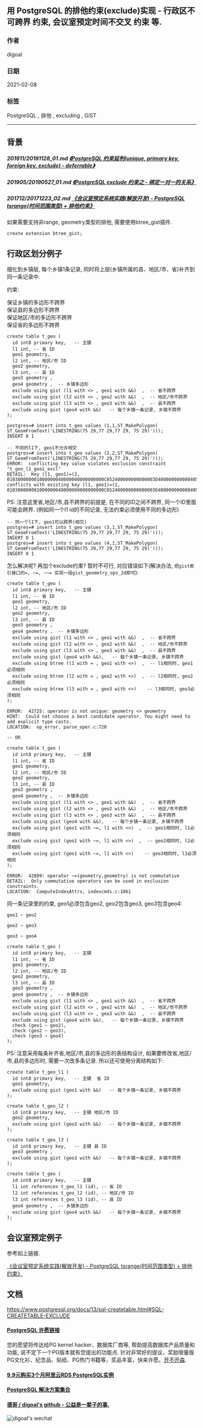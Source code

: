 ## 用 PostgreSQL 的排他约束(exclude)实现 - 行政区不可跨界 约束, 会议室预定时间不交叉 约束 等.     
    
### 作者    
digoal    
    
### 日期    
2021-02-08     
    
### 标签    
PostgreSQL , 排他 , excluding , GiST      
    
----    
    
## 背景    
    
##### 201911/20191128_01.md   [《PostgreSQL 约束延判(unique, primary key, foreign key, exclude) - deferrable》](../201911/20191128_01.md)      
##### 201905/20190527_01.md   [《PostgreSQL exclude 约束之 - 绑定一对一的关系》](../201905/20190527_01.md)      
##### 201712/20171223_02.md   [《会议室预定系统实践(解放开发) - PostgreSQL tsrange(时间范围类型) + 排他约束》](../201712/20171223_02.md)      
    
如果需要支持非range, geometry类型的排他, 需要使用btree_gist插件.    
    
```    
create extension btree_gist;    
```    
    
## 行政区划分例子    
    
细化到乡镇层, 每个乡镇1条记录, 同时将上层(乡镇所属的县、地区/市、省)补齐到同一条记录中.       
    
约束:    
    
保证乡镇的多边形不跨界    
保证县的多边形不跨界    
保证地区/市的多边形不跨界    
保证省的多边形不跨界    
    
```    
create table t_geo (        
  id int8 primary key,   -- 主键    
  l1 int, -- 省 ID    
  geo1 geometry,           
  l2 int, -- 地区/市 ID    
  geo2 geometry,     
  l3 int, -- 县 ID    
  geo3 geometry ,      
  geo4 geometry ,  -- 乡镇多边形    
  exclude using gist (l1 with <> , geo1 with &&)  ,  -- 省不跨界    
  exclude using gist (l2 with <> , geo2 with &&)  ,  -- 地区/市不跨界    
  exclude using gist (l3 with <> , geo3 with &&)  ,  -- 县不跨界    
  exclude using gist (geo4 with &&)   -- 每个乡镇一条记录, 乡镇不跨界    
);       
```    
    
```    
postgres=# insert into t_geo values (1,1,ST_MakePolygon( ST_GeomFromText('LINESTRING(75 29,77 29,77 29, 75 29)')));    
INSERT 0 1    
  
-- 不同的l1下, geo1不允许相交  
postgres=# insert into t_geo values (2,2,ST_MakePolygon( ST_GeomFromText('LINESTRING(75 29,77 29,77 29, 75 29)')));    
ERROR:  conflicting key value violates exclusion constraint "t_geo_l1_geo1_excl"    
DETAIL:  Key (l1, geo1)=(2, 010300000001000000040000000000000000C052400000000000003D4000000000004053400000000000003D4000000000004053400000000000003D400000000000C052400000000000003D40) conflicts with existing key (l1, geo1)=(1, 010300000001000000040000000000000000C052400000000000003D4000000000004053400000000000003D4000000000004053400000000000003D400000000000C052400000000000003D40).    
```    
    
PS: 注意这里省,地区/市,县不跨界的前提是, 在不同的ID之间不跨界, 同一个ID里面可能会跨界. (例如同一个l1 id的不同记录, 无法约束必须使用不同的多边形)    
  
```  
-- 同一个l1下, geo1可以跨界(相交)  
postgres=# insert into t_geo values (3,1,ST_MakePolygon( ST_GeomFromText('LINESTRING(75 29,77 29,77 29, 75 29)')));    
INSERT 0 1  
postgres=# insert into t_geo values (4,1,ST_MakePolygon( ST_GeomFromText('LINESTRING(75 29,77 29,77 29, 75 29)')));    
INSERT 0 1  
```  
  
怎么解决呢? 再加个exclude约束? 暂时不可行, 对应错误如下(解决办法, ```把gist索引接口的=, ~=, ~~= 实现一组gist_geometry_ops_2d即可```):    
  
```  
create table t_geo (        
  id int8 primary key,   -- 主键    
  l1 int, -- 省 ID    
  geo1 geometry,           
  l2 int, -- 地区/市 ID    
  geo2 geometry,     
  l3 int, -- 县 ID    
  geo3 geometry ,      
  geo4 geometry ,  -- 乡镇多边形    
  exclude using gist (l1 with <> , geo1 with &&)  ,  -- 省不跨界    
  exclude using gist (l2 with <> , geo2 with &&)  ,  -- 地区/市不跨界    
  exclude using gist (l3 with <> , geo3 with &&)  ,  -- 县不跨界    
  exclude using gist (geo4 with &&),   -- 每个乡镇一条记录, 乡镇不跨界    
  exclude using btree (l1 with = , geo1 with <>)  ,  -- l1相同时, geo1必须相同   
  exclude using btree (l2 with = , geo2 with <>)  ,  -- l2相同时, geo2必须相同     
  exclude using btree (l3 with = , geo3 with <>)    -- l3相同时, geo3必须相同     
);     
  
ERROR:  42725: operator is not unique: geometry <> geometry  
HINT:  Could not choose a best candidate operator. You might need to add explicit type casts.  
LOCATION:  op_error, parse_oper.c:720  
  
-- OR  
  
create table t_geo (        
  id int8 primary key,   -- 主键    
  l1 int, -- 省 ID    
  geo1 geometry,           
  l2 int, -- 地区/市 ID    
  geo2 geometry,     
  l3 int, -- 县 ID    
  geo3 geometry ,      
  geo4 geometry ,  -- 乡镇多边形    
  exclude using gist (l1 with <> , geo1 with &&)  ,  -- 省不跨界    
  exclude using gist (l2 with <> , geo2 with &&)  ,  -- 地区/市不跨界    
  exclude using gist (l3 with <> , geo3 with &&)  ,  -- 县不跨界    
  exclude using gist (geo4 with &&),   -- 每个乡镇一条记录, 乡镇不跨界    
  exclude using gist (geo1 with ~=, l1 with <>)  ,  -- geo1相同时, l1必须相同   
  exclude using gist (geo1 with ~=, l1 with <>)  ,  -- geo2相同时, l2必须相同     
  exclude using gist (geo1 with ~=, l1 with <>)    -- geo3相同时, l3必须相同     
);    
  
ERROR:  42809: operator ~=(geometry,geometry) is not commutative  
DETAIL:  Only commutative operators can be used in exclusion constraints.  
LOCATION:  ComputeIndexAttrs, indexcmds.c:1861  
```  
  
同一条记录里的约束, geo1必须包含geo2, geo2包含geo3, geo3包含geo4:  
  
```  
geo1 ~ geo2  
  
geo2 ~ geo3  
  
geo3 ~ geo4  
```  
  
```  
create table t_geo (        
  id int8 primary key,   -- 主键    
  l1 int, -- 省 ID    
  geo1 geometry,           
  l2 int, -- 地区/市 ID    
  geo2 geometry,     
  l3 int, -- 县 ID    
  geo3 geometry ,      
  geo4 geometry ,  -- 乡镇多边形    
  exclude using gist (l1 with <> , geo1 with &&)  ,  -- 省不跨界    
  exclude using gist (l2 with <> , geo2 with &&)  ,  -- 地区/市不跨界    
  exclude using gist (l3 with <> , geo3 with &&)  ,  -- 县不跨界    
  exclude using gist (geo4 with &&),   -- 每个乡镇一条记录, 乡镇不跨界    
  check (geo1 ~ geo2),  
  check (geo2 ~ geo3),  
  check (geo3 ~ geo4)  
);     
```  
  
PS: 注意采用每条补齐省,地区/市,县的多边形的表结构设计, 如果要修改省,地区/市,县的多边形时, 需要一次改多条记录. 所以还可使用分离结构如下:    
    
```    
create table t_geo_l1 (        
  id int8 primary key,   -- 主键  省 ID    
  geo1 geometry,    
  exclude using gist (geo1 with &&)   -- 每个乡镇一条记录, 乡镇不跨界    
);      
    
create table t_geo_l2 (        
  id int8 primary key,   -- 主键 地区/市 ID    
  geo2 geometry,    
  exclude using gist (geo2 with &&)   -- 每个乡镇一条记录, 乡镇不跨界    
);      
    
create table t_geo_l3 (        
  id int8 primary key,   -- 主键 县 ID    
  geo3 geometry ,   
  exclude using gist (geo3 with &&)   -- 每个乡镇一条记录, 乡镇不跨界    
);      
    
create table t_geo (        
  id int8 primary key,   -- 主键    
  l1 int references t_geo_l1 (id), -- 省 ID       
  l2 int references t_geo_l2 (id), -- 地区/市 ID    
  l3 int references t_geo_l3 (id), -- 县 ID    
  geo4 geometry ,  -- 乡镇多边形    
  exclude using gist (geo4 with &&)   -- 每个乡镇一条记录, 乡镇不跨界    
);       
```    
    
## 会议室预定例子    
参考如上链接.     
  
[《会议室预定系统实践(解放开发) - PostgreSQL tsrange(时间范围类型) + 排他约束》](../201712/20171223_02.md)      
    
## 文档  
https://www.postgresql.org/docs/13/sql-createtable.html#SQL-CREATETABLE-EXCLUDE    
    
  
#### [PostgreSQL 许愿链接](https://github.com/digoal/blog/issues/76 "269ac3d1c492e938c0191101c7238216")
您的愿望将传达给PG kernel hacker、数据库厂商等, 帮助提高数据库产品质量和功能, 说不定下一个PG版本就有您提出的功能点. 针对非常好的提议，奖励限量版PG文化衫、纪念品、贴纸、PG热门书籍等，奖品丰富，快来许愿。[开不开森](https://github.com/digoal/blog/issues/76 "269ac3d1c492e938c0191101c7238216").  
  
  
#### [9.9元购买3个月阿里云RDS PostgreSQL实例](https://www.aliyun.com/database/postgresqlactivity "57258f76c37864c6e6d23383d05714ea")
  
  
#### [PostgreSQL 解决方案集合](https://yq.aliyun.com/topic/118 "40cff096e9ed7122c512b35d8561d9c8")
  
  
#### [德哥 / digoal's github - 公益是一辈子的事.](https://github.com/digoal/blog/blob/master/README.md "22709685feb7cab07d30f30387f0a9ae")
  
  
![digoal's wechat](../pic/digoal_weixin.jpg "f7ad92eeba24523fd47a6e1a0e691b59")
  
